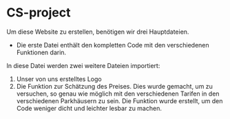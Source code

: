# CS-project
Um diese Website zu erstellen, benötigen wir drei Hauptdateien. 

- Die erste Datei enthält den kompletten Code mit den verschiedenen Funktionen darin. 

In diese Datei werden zwei weitere Dateien importiert: 
1) Unser von uns erstelltes Logo 
2) Die Funktion zur Schätzung des Preises. Dies wurde gemacht, um zu versuchen, so genau wie möglich mit den verschiedenen Tarifen in den verschiedenen Parkhäusern zu sein. Die Funktion wurde erstellt, um den Code weniger dicht und leichter lesbar zu machen. 
